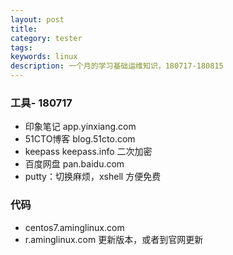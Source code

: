 ```yaml
---
layout: post
title:  
category: tester
tags: 
keywords: linux
description: 一个月的学习基础运维知识，180717-180815 
---
```


### 


### 工具- 180717
- 印象笔记 app.yinxiang.com
- 51CTO博客 blog.51cto.com
- keepass keepass.info 二次加密
- 百度网盘 pan.baidu.com
- putty：切换麻烦，xshell 方便免费


### 代码
- centos7.aminglinux.com
- r.aminglinux.com 更新版本，或者到官网更新


